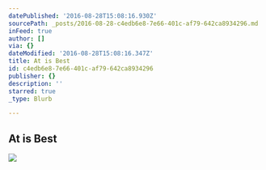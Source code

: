 ```yaml
---
datePublished: '2016-08-28T15:08:16.930Z'
sourcePath: _posts/2016-08-28-c4edb6e8-7e66-401c-af79-642ca8934296.md
inFeed: true
author: []
via: {}
dateModified: '2016-08-28T15:08:16.347Z'
title: At is Best
id: c4edb6e8-7e66-401c-af79-642ca8934296
publisher: {}
description: ''
starred: true
_type: Blurb

---
```

## At is Best
![](https://the-grid-user-content.s3-us-west-2.amazonaws.com/82ffaf66-3abb-49c8-a398-07a1858445a0.jpg)